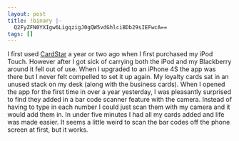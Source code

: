```yaml
---
layout: post
title: !binary |-
  Q2FyZFN0YXIgw6LigqzigJ0gQW5vdGhlciBDb29sIEFwcA==
tags: []
---
```

I first used <a href="http://www.mycardstar.com/">CardStar</a> a year or two ago when I first purchased my iPod Touch. However after I got sick of carrying both the iPod and my Blackberry around it fell out of use. When I upgraded to an iPhone 4S the app was there but I never felt compelled to set it up again. My loyalty cards sat in an unused stack on my desk (along with the business cards). When I opened the app for the first time in over a year yesterday, I was pleasantly surprised to find they added in a bar code scanner feature with the camera. Instead of having to type in each number I could just scan them with my camera and it would add them in. In under five minutes I had all my cards added and life was made easier. It seems a little weird to scan the bar codes off the phone screen at first, but it works.
